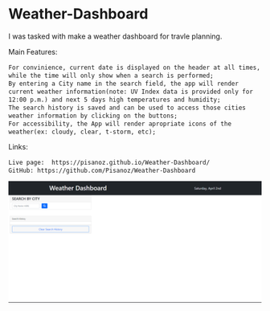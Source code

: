 # Weather-Dashboard

I was tasked with make a weather dashboard for travle planning.

Main Features:

    For convinience, current date is displayed on the header at all times, while the time will only show when a search is performed;
    By entering a City name in the search field, the app will render current weather information(note: UV Index data is provided only for 12:00 p.m.) and next 5 days high temperatures and humidity;
    The search history is saved and can be used to access those cities weather information by clicking on the buttons;
    For accessibility, the App will render apropriate icons of the weather(ex: cloudy, clear, t-storm, etc);

Links:

    Live page:  https://pisanoz.github.io/Weather-Dashboard/
    GitHub: https://github.com/Pisanoz/Weather-Dashboard

![img of site](./assets/img/dashboard.PNG)
